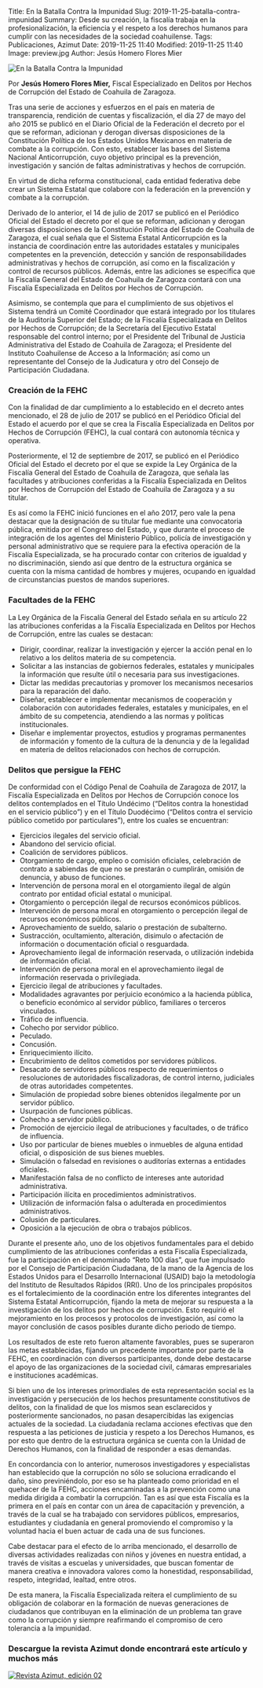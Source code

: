 Title: En la Batalla Contra la Impunidad
Slug: 2019-11-25-batalla-contra-impunidad
Summary: Desde su creación, la fiscalía trabaja en la profesionalización, la eficiencia y el respeto a los derechos humanos para cumplir con las necesidades de la sociedad coahuilense.
Tags: Publicaciones, Azimut
Date: 2019-11-25 11:40
Modified: 2019-11-25 11:40
Image: preview.jpg
Author: Jesús Homero Flores Mier


<img class="img-fluid" src="imagen.jpg" alt="En la Batalla Contra la Impunidad">

Por **Jesús Homero Flores Mier,** Fiscal Especializado en Delitos por Hechos de Corrupción del Estado de Coahuila de Zaragoza.

Tras una serie de acciones y esfuerzos en el país en materia de transparencia, rendición de cuentas y fiscalización, el día 27 de mayo del año 2015 se publicó en el Diario Oficial de la Federación el decreto por el que se reforman, adicionan y derogan diversas disposiciones de la Constitución Política de los Estados Unidos Mexicanos en materia de combate a la corrupción. Con esto, establecer las bases del Sistema Nacional Anticorrupción, cuyo objetivo principal es la prevención, investigación y sanción de faltas administrativas y hechos de corrupción.

En virtud de dicha reforma constitucional, cada entidad federativa debe crear un Sistema Estatal que colabore con la federación en la prevención y combate a la corrupción.

Derivado de lo anterior, el 14 de julio de 2017 se publicó en el Periódico Oficial del Estado el decreto por el que se reforman, adicionan y derogan diversas disposiciones de la Constitución Política del Estado de Coahuila de Zaragoza, el cual señala que el Sistema Estatal Anticorrupción es la instancia de coordinación entre las autoridades estatales y municipales competentes en la prevención, detección y sanción de responsabilidades administrativas y hechos de corrupción, así como en la fiscalización y control de recursos públicos. Además, entre las adiciones se especifica que la Fiscalía General del Estado de Coahuila de Zaragoza contará con una Fiscalía Especializada en Delitos por Hechos de Corrupción.

Asimismo, se contempla que para el cumplimiento de sus objetivos el Sistema tendrá un Comité Coordinador que estará integrado por los titulares de la Auditoría Superior del Estado; de la Fiscalía Especializada en Delitos por Hechos de Corrupción; de la Secretaría del Ejecutivo Estatal responsable del control interno; por el Presidente del Tribunal de Justicia Administrativa del Estado de Coahuila de Zaragoza; el Presidente del Instituto Coahuilense de Acceso a la Información; así como un representante del Consejo de la Judicatura y otro del Consejo de Participación Ciudadana.

### Creación de la FEHC

Con la finalidad de dar cumplimiento a lo establecido en el decreto antes mencionado, el 28 de julio de 2017 se publicó en el Periódico Oficial del Estado el acuerdo por el que se crea la Fiscalía Especializada en Delitos por Hechos de Corrupción (FEHC), la cual contará con autonomía técnica y operativa.

Posteriormente, el 12 de septiembre de 2017, se publicó en el Periódico Oficial del Estado el decreto por el que se expide la Ley Orgánica de la Fiscalía General del Estado de Coahuila de Zaragoza, que señala las facultades y atribuciones conferidas a la Fiscalía Especializada en Delitos por Hechos de Corrupción del Estado de Coahuila de Zaragoza y a su titular.

Es así como la FEHC inició funciones en el año 2017, pero vale la pena destacar que la designación de su titular fue mediante una convocatoria pública, emitida por el Congreso del Estado, y que durante el proceso de integración de los agentes del Ministerio Público, policía de investigación y personal administrativo que se requiere para la efectiva operación de la Fiscalía Especializada, se ha procurado contar con criterios de igualdad y no discriminación, siendo así que dentro de la estructura orgánica se cuenta con la misma cantidad de hombres y mujeres, ocupando en igualdad de circunstancias puestos de mandos superiores.

### Facultades de la FEHC

La Ley Orgánica de la Fiscalía General del Estado señala en su artículo 22 las atribuciones conferidas a la Fiscalía Especializada en Delitos por Hechos de Corrupción, entre las cuales se destacan:

* Dirigir, coordinar, realizar la investigación y ejercer la acción penal en lo relativo a los delitos materia de su competencia.
* Solicitar a las instancias de gobiernos federales, estatales y municipales la información que resulte útil o necesaria para sus investigaciones.
* Dictar las medidas precautorias y promover los mecanismos necesarios para la reparación del daño.
* Diseñar, establecer e implementar mecanismos de cooperación y colaboración con autoridades federales, estatales y municipales, en el ámbito de su competencia, atendiendo a las normas y políticas institucionales.
* Diseñar e implementar proyectos, estudios y programas permanentes de información y fomento de la cultura de la denuncia y de la legalidad en materia de delitos relacionados con hechos de corrupción.

### Delitos que persigue la FEHC

De conformidad con el Código Penal de Coahuila de Zaragoza de 2017, la Fiscalía Especializada en Delitos por Hechos de Corrupción conoce los delitos contemplados en el Título Undécimo (“Delitos contra la honestidad en el servicio público”) y en el Título Duodécimo (“Delitos contra el servicio público cometido por particulares”), entre los cuales se encuentran:

* Ejercicios ilegales del servicio oficial.
* Abandono del servicio oficial.
* Coalición de servidores públicos.
* Otorgamiento de cargo, empleo o comisión oficiales, celebración de contrato a sabiendas de que no se prestarán o cumplirán, omisión de denuncia, y abuso de funciones.
* Intervención de persona moral en el otorgamiento ilegal de algún contrato por entidad oficial estatal o municipal.
* Otorgamiento o percepción ilegal de recursos económicos públicos.
* Intervención de persona moral en otorgamiento o percepción ilegal de recursos económicos públicos.
* Aprovechamiento de sueldo, salario o prestación de subalterno.
* Sustracción, ocultamiento, alteración, disimulo o afectación de información o documentación oficial o resguardada.
* Aprovechamiento ilegal de información reservada, o utilización indebida de información oficial.
* Intervención de persona moral en el aprovechamiento ilegal de información reservada o privilegiada.
* Ejercicio ilegal de atribuciones y facultades.
* Modalidades agravantes por perjuicio económico a la hacienda pública, o beneficio económico al servidor público, familiares o terceros vinculados.
* Tráfico de influencia.
* Cohecho por servidor público.
* Peculado.
* Concusión.
* Enriquecimiento ilícito.
* Encubrimiento de delitos cometidos por servidores públicos.
* Desacato de servidores públicos respecto de requerimientos o resoluciones de autoridades fiscalizadoras, de control interno, judiciales de otras autoridades competentes.
* Simulación de propiedad sobre bienes obtenidos ilegalmente por un servidor público.
* Usurpación de funciones públicas.
* Cohecho a servidor público.
* Promoción de ejercicio ilegal de atribuciones y facultades, o de tráfico de influencia.
* Uso por particular de bienes muebles o inmuebles de alguna entidad oficial, o disposición de sus bienes muebles.
* Simulación o falsedad en revisiones o auditorías externas a entidades oficiales.
* Manifestación falsa de no conflicto de intereses ante autoridad administrativa.
* Participación ilícita en procedimientos administrativos.
* Utilización de información falsa o adulterada en procedimientos administrativos.
* Colusión de particulares.
* Oposición a la ejecución de obra o trabajos públicos.

Durante el presente año, uno de los objetivos fundamentales para el debido cumplimiento de las atribuciones conferidas a esta Fiscalía Especializada, fue la participación en el denominado “Reto 100 días”, que fue impulsado por el Consejo de Participación Ciudadana, de la mano de la Agencia de los Estados Unidos para el Desarrollo Internacional (USAID) bajo la metodología del Instituto de Resultados Rápidos (RRI). Uno de los principales propósitos es el fortalecimiento de la coordinación entre los diferentes integrantes del Sistema Estatal Anticorrupción, fijando la meta de mejorar su respuesta a la investigación de los delitos por hechos de corrupción. Esto requirió el mejoramiento en los procesos y protocolos de investigación, así como la mayor conclusión de casos posibles durante dicho periodo de tiempo.

Los resultados de este reto fueron altamente favorables, pues se superaron las metas establecidas, fijando un precedente importante por parte de la FEHC, en coordinación con diversos participantes, donde debe destacarse el apoyo de las organizaciones de la sociedad civil, cámaras empresariales e instituciones académicas.

Si bien uno de los intereses primordiales de esta representación social es la investigación y persecución de los hechos presuntamente constitutivos de delitos, con la finalidad de que los mismos sean esclarecidos y posteriormente sancionados, no pasan desapercibidas las exigencias actuales de la sociedad. La ciudadanía reclama acciones efectivas que den respuesta a las peticiones de justicia y respeto a los Derechos Humanos, es por esto que dentro de la estructura orgánica se cuenta con la Unidad de Derechos Humanos, con la finalidad de responder a esas demandas.

En concordancia con lo anterior, numerosos investigadores y especialistas han establecido que la corrupción no sólo se soluciona erradicando el daño, sino previniéndolo, por eso se ha planteado como prioridad en el quehacer de la FEHC, acciones encaminadas a la prevención como una medida dirigida a combatir la corrupción. Tan es así que esta Fiscalía es la primera en el país en contar con un área de capacitación y prevención, a través de la cual se ha trabajado con servidores públicos, empresarios, estudiantes y ciudadanía en general promoviendo el compromiso y la voluntad hacia el buen actuar de cada una de sus funciones.

Cabe destacar para el efecto de lo arriba mencionado, el desarrollo de diversas actividades realizadas con niños y jóvenes en nuestra entidad, a través de visitas a escuelas y universidades, que buscan fomentar de manera creativa e innovadora valores como la honestidad, responsabilidad, respeto, integridad, lealtad, entre otros.

De esta manera, la Fiscalía Especializada reitera el cumplimiento de su obligación de colaborar en la formación de nuevas generaciones de ciudadanos que contribuyan en la eliminación de un problema tan grave como la corrupción y siempre reafirmando el compromiso de cero tolerancia a la impunidad.

### Descargue la revista Azimut donde encontrará este artículo y muchos más

<a href="../../secretaria-ejecutiva/publicaciones/azimut-2019-09/"><img class="img-fluid" src="../../secretaria-ejecutiva/publicaciones/azimut-2019-09/banner.jpg" alt="Revista Azimut, edición 02"></a>
